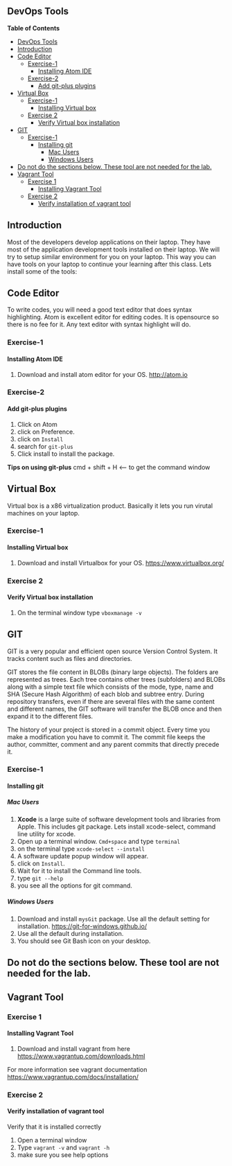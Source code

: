 
DevOps Tools
---
**Table of Contents**
<!-- MDTOC maxdepth:6 firsth1:1 numbering:0 flatten:0 bullets:1 updateOnSave:1 -->

   - [DevOps Tools](#devops-tools)   
   - [Introduction](#introduction)   
   - [Code Editor](#code-editor)   
      - [Exercise-1](#exercise-1)   
         - [Installing Atom IDE](#installing-atom-ide)   
      - [Exercise-2](#exercise-2)   
         - [Add git-plus plugins](#add-git-plus-plugins)   
   - [Virtual Box](#virtual-box)   
      - [Exercise-1](#exercise-1)   
         - [Installing Virtual box](#installing-virtual-box)   
      - [Exercise 2](#exercise-2)   
         - [Verify Virtual box installation](#verify-virtual-box-installation)   
   - [GIT](#git)   
      - [Exercise-1](#exercise-1)   
         - [Installing git](#installing-git)   
            - [Mac Users](#mac-users)   
            - [Windows Users](#windows-users)   
   - [Do not do the sections below. These tool are not needed for the lab.](#do-not-do-the-sections-below-these-tool-are-not-needed-for-the-lab)   
   - [Vagrant Tool](#vagrant-tool)   
      - [Exercise 1](#exercise-1)   
         - [Installing Vagrant Tool](#installing-vagrant-tool)   
      - [Exercise 2](#exercise-2)   
         - [Verify installation of vagrant tool](#verify-installation-of-vagrant-tool)   

<!-- /MDTOC -->




Introduction
---

Most of the developers develop applications on their laptop.  They have most of the application development tools installed on their laptop. We will try to setup similar environment for you on your laptop. This way you can have tools on your laptop to continue your learning after this class.  Lets install some of the tools:

## Code Editor
To write codes, you will need a good text editor that does syntax highlighting. Atom is excellent editor for editing  codes. It is opensource so there is no fee for it.  Any text editor with syntax highlight will do.

### Exercise-1
#### Installing Atom IDE

1. Download and install atom editor for your OS.
http://atom.io

### Exercise-2
#### Add git-plus plugins
1. Click on Atom
2. click on Preference.
3. click on `Install`
4. search for `git-plus`
5. Click install to install the package.

**Tips on using git-plus**
cmd + shift + H  <-- to get the command window

## Virtual Box
Virtual box is a x86 virtualization product.  Basically it lets you run virutal machines on your laptop.

### Exercise-1
#### Installing Virtual box

1. Download and install Virtualbox for your OS.
    https://www.virtualbox.org/

### Exercise 2
#### Verify Virtual box installation
1. On the terminal window type `vboxmanage -v`


## GIT
GIT is a very popular and efficient open source Version Control System. It tracks content such as files and directories.

GIT stores the file content in BLOBs (binary large objects). The folders are represented as trees. Each tree contains other trees (subfolders) and BLOBs along with a simple text file which consists of the mode, type, name and SHA (Secure Hash Algorithm) of each blob and subtree entry. During repository transfers, even if there are several files with the same content and different names, the GIT software will transfer the BLOB once and then expand it to the different files.

The history of your project is stored in a commit object. Every time you make a modification you have to commit it. The commit file keeps the author, committer, comment and any parent commits that directly precede it.

### Exercise-1
#### Installing git
##### Mac Users
1. **Xcode** is a large suite of software development tools and libraries from Apple.  This includes git package.  Lets install xcode-select, command line utility for xcode.
2. Open up a terminal window.  `Cmd+space`  and type `terminal`
3. on the terminal type  `xcode-select --install`
4. A software update popup window will appear.
5. click on `Install`.
6. Wait for it to install the Command line tools.
7. type  `git --help`
8. you see all the options for git command.

##### Windows Users
1. Download  and install `mysGit` package. Use all the default setting for installation. https://git-for-windows.github.io/
2. Use all the default during installation.
2. You should see Git Bash icon on your desktop.  

## Do not do the sections below. These tool are not needed for the lab.
## Vagrant Tool
### Exercise 1
#### Installing Vagrant Tool
1. Download and install vagrant from here
    https://www.vagrantup.com/downloads.html

For more information see vagrant documentation
https://www.vagrantup.com/docs/installation/

### Exercise 2
#### Verify installation of vagrant tool
Verify that it is installed correctly

1. Open a terminal window
2. Type `vagrant -v` and `vagrant -h`
3. make sure you see help options
